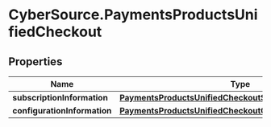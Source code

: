 # CyberSource.PaymentsProductsUnifiedCheckout

## Properties
Name | Type | Description | Notes
------------ | ------------- | ------------- | -------------
**subscriptionInformation** | [**PaymentsProductsUnifiedCheckoutSubscriptionInformation**](PaymentsProductsUnifiedCheckoutSubscriptionInformation.md) |  | [optional] 
**configurationInformation** | [**PaymentsProductsUnifiedCheckoutConfigurationInformation**](PaymentsProductsUnifiedCheckoutConfigurationInformation.md) |  | [optional] 


